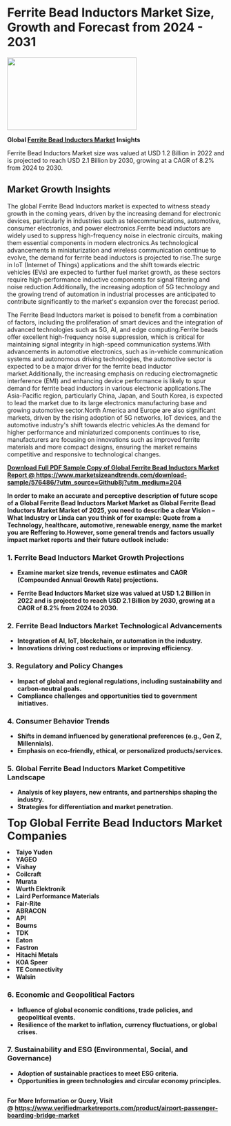<H1>Ferrite Bead Inductors Market Size, Growth and Forecast from 2024 - 2031</H1><img class="aligncenter size-medium wp-image-584254" src="https://thirdeyenews.in/wp-content/uploads/2024/09/Global-Market-Research-300x168.jpeg" alt="" width="300" height="168" /><p><strong>Global&nbsp;<a href="https://www.marketsizeandtrends.com/download-sample/576486/?utm_source=Github8j?utm_medium=204">Ferrite Bead Inductors Market</a> Insights</strong></p><p>Ferrite Bead Inductors Market size was valued at USD 1.2 Billion in 2022 and is projected to reach USD 2.1 Billion by 2030, growing at a CAGR of 8.2% from 2024 to 2030.</p><p><h2>Market Growth Insights</h2> <p>The global Ferrite Bead Inductors market is expected to witness steady growth in the coming years, driven by the increasing demand for electronic devices, particularly in industries such as telecommunications, automotive, consumer electronics, and power electronics.Ferrite bead inductors are widely used to suppress high-frequency noise in electronic circuits, making them essential components in modern electronics.As technological advancements in miniaturization and wireless communication continue to evolve, the demand for ferrite bead inductors is projected to rise.The surge in IoT (Internet of Things) applications and the shift towards electric vehicles (EVs) are expected to further fuel market growth, as these sectors require high-performance inductive components for signal filtering and noise reduction.Additionally, the increasing adoption of 5G technology and the growing trend of automation in industrial processes are anticipated to contribute significantly to the market's expansion over the forecast period.</p> <p><strong><a href="#"></a></strong></p> <p>The Ferrite Bead Inductors market is poised to benefit from a combination of factors, including the proliferation of smart devices and the integration of advanced technologies such as 5G, AI, and edge computing.Ferrite beads offer excellent high-frequency noise suppression, which is critical for maintaining signal integrity in high-speed communication systems.With advancements in automotive electronics, such as in-vehicle communication systems and autonomous driving technologies, the automotive sector is expected to be a major driver for the ferrite bead inductor market.Additionally, the increasing emphasis on reducing electromagnetic interference (EMI) and enhancing device performance is likely to spur demand for ferrite bead inductors in various electronic applications.The Asia-Pacific region, particularly China, Japan, and South Korea, is expected to lead the market due to its large electronics manufacturing base and growing automotive sector.North America and Europe are also significant markets, driven by the rising adoption of 5G networks, IoT devices, and the automotive industry's shift towards electric vehicles.As the demand for higher performance and miniaturized components continues to rise, manufacturers are focusing on innovations such as improved ferrite materials and more compact designs, ensuring the market remains competitive and responsive to technological changes.</p> <p><strong><a href="#"></p><p><span class=""><strong>Download Full PDF Sample Copy of Global Ferrite Bead Inductors Market Report</strong> @ <a href="https://www.marketsizeandtrends.com/download-sample/576486/?utm_source=Github8j?utm_medium=204" target="_blank">https://www.marketsizeandtrends.com/download-sample/576486/?utm_source=Github8j?utm_medium=204</a></span></p><p>In order to make an accurate and perceptive description of future scope of a Global&nbsp;Ferrite Bead Inductors Market Market as Global&nbsp;Ferrite Bead Inductors Market Market of 2025, you need to describe a clear Vision &ndash; What Industry or Linda can you think of for example: Quote from a Technology, healthcare, automotive, renewable energy, name the market you are Reffering to.However, some general trends and factors usually impact market reports and their future outlook include:</p><h3>1.&nbsp;<strong>Ferrite Bead Inductors Market Growth Projections</strong></h3><ul><li>Examine market size trends, revenue estimates and CAGR (Compounded Annual Growth Rate) projections.</li><li><p>Ferrite Bead Inductors Market size was valued at USD 1.2 Billion in 2022 and is projected to reach USD 2.1 Billion by 2030, growing at a CAGR of 8.2% from 2024 to 2030.</p></li></ul><h3>2.&nbsp;<strong>Ferrite Bead Inductors Market Technological Advancements</strong></h3><ul><li>Integration of AI, IoT, blockchain, or automation in the industry.</li><li>Innovations driving cost reductions or improving efficiency.</li></ul><h3>3.&nbsp;<strong>Regulatory and Policy Changes</strong></h3><ul><li>Impact of global and regional regulations, including sustainability and carbon-neutral goals.</li><li>Compliance challenges and opportunities tied to government initiatives.</li></ul><h3>4.&nbsp;<strong>Consumer Behavior Trends</strong></h3><ul><li>Shifts in demand influenced by generational preferences (e.g., Gen Z, Millennials).</li><li>Emphasis on eco-friendly, ethical, or personalized products/services.</li></ul><h3>5.&nbsp;<strong>Global Ferrite Bead Inductors Market Competitive Landscape</strong></h3><ul><li>Analysis of key players, new entrants, and partnerships shaping the industry.</li><li>Strategies for differentiation and market penetration.</li></ul><p data-pm-slice="1 1 []"><span style="color: inherit; font-family: inherit; font-size: 25px;">Top Global Ferrite Bead Inductors Market Companies</span></p><div class="" data-test-id=""><p><li>Taiyo Yuden</li><li> YAGEO</li><li> Vishay</li><li> Coilcraft</li><li> Murata</li><li> Wurth Elektronik</li><li> Laird Performance Materials</li><li> Fair-Rite</li><li> ABRACON</li><li> API</li><li> Bourns</li><li> TDK</li><li> Eaton</li><li> Fastron</li><li> Hitachi Metals</li><li> KOA Speer</li><li> TE Connectivity</li><li> Walsin</li></p></div><h3>6.&nbsp;<strong>Economic and Geopolitical Factors</strong></h3><ul><li>Influence of global economic conditions, trade policies, and geopolitical events.</li><li>Resilience of the market to inflation, currency fluctuations, or global crises.</li></ul><h3>7.&nbsp;<strong>Sustainability and ESG (Environmental, Social, and Governance)</strong></h3><ul><li>Adoption of sustainable practices to meet ESG criteria.</li><li>Opportunities in green technologies and circular economy principles.</li></ul><h2><strong style="font-size: 14px;">For More Information or Query, Visit @&nbsp;</strong><a style="background-color: #ffffff; font-size: 14px;" href="https://www.marketsizeandtrends.com/report/ferrite-bead-inductors-market/" target="_blank">https://www.verifiedmarketreports.com/product/airport-passenger-boarding-bridge-market</a></h2>